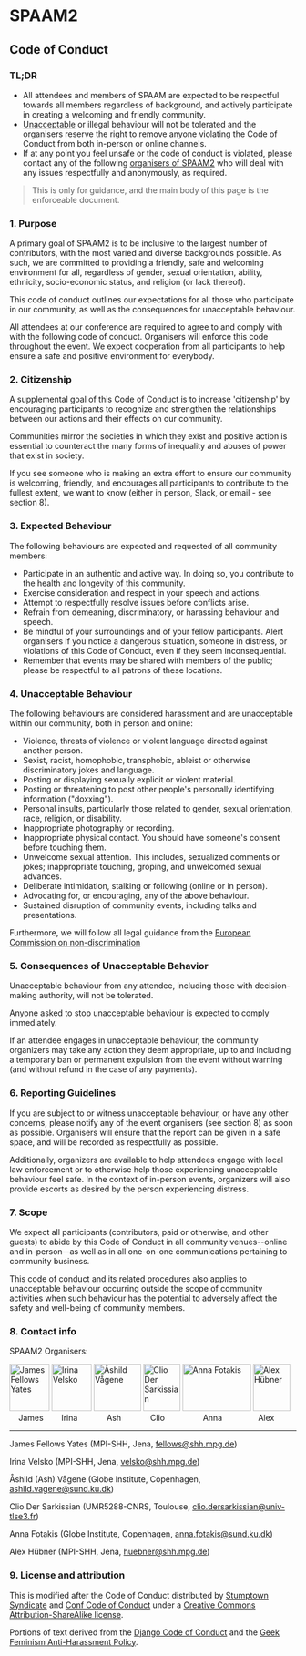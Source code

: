 # SPAAM2

## Code of Conduct

### TL;DR

* All attendees and members of SPAAM are expected to be respectful towards all members regardless of background, and actively participate in creating a welcoming and friendly community. 
* [Unacceptable](4-unacceptable-behaviour) or illegal behaviour will not be tolerated and the organisers reserve the right to remove anyone violating the Code of Conduct from both in-person or online channels.
* If at any point you feel unsafe or the code of conduct is violated, please contact any of the following [organisers of SPAAM2](#8-contact-info) who will deal with any issues respectfully and anonymously, as required.

> This is only for guidance, and the main body of this page is the enforceable document.

### 1. Purpose

A primary goal of SPAAM2 is to be inclusive to the largest number of contributors, with the most varied and diverse backgrounds possible. As such, we are committed to providing a friendly, safe and welcoming environment for all, regardless of gender, sexual orientation, ability, ethnicity, socio-economic status, and religion (or lack thereof).

This code of conduct outlines our expectations for all those who participate in our community, as well as the consequences for unacceptable behaviour.

All attendees at our conference are required to agree to and comply with with the following code of conduct. Organisers will enforce this code throughout the event. We expect cooperation from all participants to help ensure a safe and positive environment for everybody.

### 2. Citizenship

A supplemental goal of this Code of Conduct is to increase 'citizenship' by encouraging participants to recognize and strengthen the relationships between our actions and their effects on our community.

Communities mirror the societies in which they exist and positive action is essential to counteract the many forms of inequality and abuses of power that exist in society.

If you see someone who is making an extra effort to ensure our community is welcoming, friendly, and encourages all participants to contribute to the fullest extent, we want to know (either in person, Slack, or email - see section 8).

### 3. Expected Behaviour

The following behaviours are expected and requested of all community members:

  * Participate in an authentic and active way. In doing so, you contribute to the health and longevity of this community.
  * Exercise consideration and respect in your speech and actions.
  * Attempt to respectfully resolve issues before conflicts arise.
  * Refrain from demeaning, discriminatory, or harassing behaviour and speech.
  * Be mindful of your surroundings and of your fellow participants. Alert organisers if you notice a dangerous situation, someone in distress, or violations of this Code of Conduct, even if they seem inconsequential.
  * Remember that events may be shared with members of the public; please be respectful to all patrons of these locations.

### 4. Unacceptable Behaviour

The following behaviours are considered harassment and are unacceptable within our community, both in person and online:

  * Violence, threats of violence or violent language directed against another person.
  * Sexist, racist, homophobic, transphobic, ableist or otherwise discriminatory jokes and language.
  * Posting or displaying sexually explicit or violent material.
  * Posting or threatening to post other people's personally identifying information ("doxxing").
  * Personal insults, particularly those related to gender, sexual orientation, race, religion, or disability.
  * Inappropriate photography or recording.
  * Inappropriate physical contact. You should have someone's consent before touching them.
  * Unwelcome sexual attention. This includes, sexualized comments or jokes; inappropriate touching, groping, and unwelcomed sexual advances.
  * Deliberate intimidation, stalking or following (online or in person).
  * Advocating for, or encouraging, any of the above behaviour.
  * Sustained disruption of community events, including talks and presentations.

Furthermore, we will follow all legal guidance from the [European Commission on non-discrimination](https://fra.europa.eu/sites/default/files/fra_uploads/fra-2018-handbook-non-discrimination-law-2018_en.pdf)

### 5. Consequences of Unacceptable Behavior

Unacceptable behaviour from any attendee, including those with decision-making authority, will not be tolerated.

Anyone asked to stop unacceptable behaviour is expected to comply immediately.

If an attendee engages in unacceptable behaviour, the community organizers may take any action they deem appropriate, up to and including a temporary ban or permanent expulsion from the event without warning (and without refund in the case of any payments).

### 6. Reporting Guidelines

If you are subject to or witness unacceptable behaviour, or have any other concerns, please notify any of the event organisers (see section 8) as soon as possible. Organisers will ensure that the report can be given in a safe space, and will be recorded as respectfully as possible.

Additionally, organizers are available to help attendees engage with local law enforcement or to otherwise help those experiencing unacceptable behaviour feel safe. In the context of in-person events, organizers will also provide escorts as desired by the person experiencing distress.

### 7. Scope

We expect all participants (contributors, paid or otherwise, and other guests) to abide by this Code of Conduct in all community venues--online and in-person--as well as in all one-on-one communications pertaining to community business.

This code of conduct and its related procedures also applies to unacceptable behaviour occurring outside the scope of community activities when such behaviour has the potential to adversely affect the safety and well-being of community members.

### 8. Contact info

SPAAM2 Organisers:

<!--- Ugly hack but it works -->
  <img src="https://www.shh.mpg.de/employee_images/45083-1580056306?t=eyJoZWlnaHQiOjE2Niwid2lkdGgiOjE0MCwiZml0IjoiY3JvcCJ9--7046adb1c303f84660058687528556e0bf7e71b4" alt="James Fellows Yates" width="70" height="83">
  <img src="https://www.shh.mpg.de/employee_images/95205-1579004652?t=eyJoZWlnaHQiOjE2Niwid2lkdGgiOjE0MCwiZml0IjoiY3JvcCJ9--7046adb1c303f84660058687528556e0bf7e71b4" alt="Irina Velsko" width="70" height="83">
  <img src="https://images.zapnito.com/users/79428/avatar/medium_photo_ash.jpg" alt="Åshild Vågene" width="83" height="83">
  <img src="https://isba9.sciencesconf.org/data/pages/clio.png" alt="Clio Der Sarkissian" width="65" height="83">
  <img src="https://www.holofood.eu/files/Portraits/Anna%20-4-.jpg" alt="Anna Fotakis" width="120" height="83">
  <img src="https://www.shh.mpg.de/employee_images/95812-1563799491?t=eyJ3aWR0aCI6MjEyLCJoZWlnaHQiOjI3MiwiZml0IjoiY3JvcCJ9--c0c64f6fa687c0cbabebf449f6f6744f1fcdd5f3" alt="Alex Hübner" width="65" height="83">
</div>
<div>
  &nbsp;&nbsp;&nbsp;&nbsp;James&nbsp;&nbsp;&nbsp;&nbsp;&nbsp;&nbsp;&nbsp;&nbsp;Irina&nbsp;&nbsp;&nbsp;&nbsp;&nbsp;&nbsp;&nbsp;&nbsp;&nbsp;&nbsp;&nbsp;&nbsp;&nbsp;Ash&nbsp;&nbsp;&nbsp;&nbsp;&nbsp;&nbsp;&nbsp;&nbsp;&nbsp;&nbsp;&nbsp;&nbsp;&nbsp;Clio&nbsp;&nbsp;&nbsp;&nbsp;&nbsp;&nbsp;&nbsp;&nbsp;&nbsp;&nbsp;&nbsp;&nbsp;&nbsp;&nbsp;&nbsp;&nbsp;&nbsp;Anna&nbsp;&nbsp;&nbsp;&nbsp;&nbsp;&nbsp;&nbsp;&nbsp;&nbsp;&nbsp;&nbsp;&nbsp;&nbsp;&nbsp;&nbsp;&nbsp;Alex
</div>


---

James Fellows Yates (MPI-SHH, Jena, fellows@shh.mpg.de)

Irina Velsko (MPI-SHH, Jena, velsko@shh.mpg.de)

Åshild (Ash) Vågene (Globe Institute, Copenhagen, ashild.vagene@sund.ku.dk)

Clio Der Sarkissian (UMR5288-CNRS, Toulouse, clio.dersarkissian@univ-tlse3.fr)

Anna Fotakis (Globe Institute, Copenhagen, anna.fotakis@sund.ku.dk)

Alex Hübner (MPI-SHH, Jena, huebner@shh.mpg.de)

### 9. License and attribution

This is modified after the Code of Conduct distributed by [Stumptown Syndicate](http://stumptownsyndicate.org) and [Conf Code of Conduct](https://confcodeofconduct.com/) under a [Creative Commons Attribution-ShareAlike license](http://creativecommons.org/licenses/by-sa/3.0/). 

Portions of text derived from the [Django Code of Conduct](https://www.djangoproject.com/conduct/) and the [Geek Feminism Anti-Harassment Policy](http://geekfeminism.wikia.com/wiki/Conference_anti-harassment/Policy).
